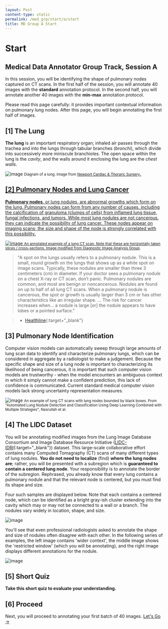 ```yaml
---
layout: Post
content-type: static
permalink: /med_grp/start/a/start
title: MD Group A Start
---
```


# Start
## Medical Data Annotator Group Track, Session A

In this session, you will be identifying the shape of pulmonary nodes captured on CT scans. 
In the first half of the session, you will annotate 40 images with the **standard** annotation protocol. 
In the second half, you will annotate another 40 images with the **min-max** annotation protocol.

Please read this page carefully: it provides important contextual information on pulmonary lung nodes.
After this page, you will begin annotating the first half of images.

## [1] The Lung

**The lung** is an important respiratory organ; inhaled air passes through the trachea and into the lungs through tabular branches (_bronchi_), which divide into successively more miniscule branchioles. The open space within the lung is the _cavity_, and the walls around it enclosing the lung are the _chest walls_.
 
![image](https://user-images.githubusercontent.com/73039742/196003077-2ffaa2b3-17f6-48ab-bec0-2fa48f644297.png)
<small>Diagram of a lung. Image from <a href="https://newportcts.com/thoracic-surgery/lung-cancer-surgery/lung-cancer/" target="_blank">Newport Cardiac & Thoraric Surgery</small>.

## [2] Pulmonary Nodes and Lung Cancer
 
**Pulmonary nodes**, or lung nodules, are abnormal growths which form on the lung. Pulmonary nodes can form from any number of causes, including the calcification of granuloma (clumps of cells) from inflamed lung tissue, fungal infections, and tumors. While most lung nodules are not cancerous, they can indicate the possibility of lung cancer. These nodes appear on imaging scans; the size and shape of the node is strongly correlated with this possibility.
  
![image](https://user-images.githubusercontent.com/73039742/196003521-d8fd8cac-a840-4ed3-8149-8b5bfc585225.png)
<small>An annotated example of a lung CT scan. Note that these are horizontally taken slices / cross-sections. Image modified from <a href="http://www.diagnijmegen.nl/index.php/Lung_Cancer" target="_blank">Diagnostic Image Analysis Group</a>.</small>

> "A spot on the lungs usually refers to a pulmonary nodule. This is a small, round growth on the lungs that shows up as a white spot on image scans. Typically, these nodules are smaller than three 3 centimeters (cm) in diameter. If your doctor sees a pulmonary nodule on a chest X-ray or CT scan, don’t panic. Pulmonary nodules are common, and most are benign or noncancerous. Nodules are found on up to half of all lung CT scans. When a pulmonary nodule is cancerous, the spot or growth is usually larger than 3 cm or has other characteristics like an irregular shape. ... The risk for cancer increases when... a nodule is large [or] the nodule appears to have lobes or a pointed surface."

> - [Healthline](https://www.healthline.com/health/spot-on-the-lung){:target+"_blank"}

## [3] Pulmonary Node Identification
 
Computer vision models can automatically sweep through large amounts of lung scan data to identify and characterize pulmonary lungs, which can be considered in aggregate by a radiologist to make a judgement. Because the specific shape and size of a lung node is important to characterizing its likelihood of being cancerous, it is important that such computer vision models are trustworthy - when the model encounters an ambiguous context in which it simply cannot make a confident prediction, this lack of confidence is communicated. Current standard medical computer vision models lack strong uncertainty representation measures.
  
![image](https://user-images.githubusercontent.com/73039742/196003577-36cede03-d595-4b32-ac18-a82765359b76.png)
<small>An example of lung CT scans with lung nodes bounded by black boxes. From "Automated Lung Nodule Detection and Classification Using Deep Learning Combined with Multiple Strategies", Nasrullah et al.</small>
 
## [4] The LIDC Dataset

You will be annotating modified images from the Lung Image Database Consortium and Image Database Resource Initiative ([LIDC-IDRI](https://www.ncbi.nlm.nih.gov/pmc/articles/PMC3041807/){:target="_blank"}) dataset. This large-scale collaborative effort contains many Computed Tomagraphy (CT) scans of many different types of lung nodules. **You do not need to localize** (find) **where the lung nodes are**; rather, you will be presented with a subregion which is **guaranteed to contain a centered lung node**. Your responsibility is to annotate the border of the subregion. Rephrased, you already know that every lung contains a pulmonary nodule and that the relevant node is centered, but you must find its shape and size.
  
Four such samples are displayed below. Note that each contains a centered node, which can be identified as a bright gray-ish cluster extending into the cavity which may or may not be connected to a wall or a branch. The nodules vary widely in location, shape, and size.
  
![image](https://user-images.githubusercontent.com/73039742/196003914-94dba8ff-af48-4acd-8a4a-b0f946df0ca9.png)
 
You'll see that even professional radiologists asked to annotate the shape and size of nodules often disagree with each other. In the following series of examples, the left image contains 'wider context', the middle image shows the 'restricted window' (which you will be annotating), and the right image displays different annotations for the nodule.
 
![image](https://user-images.githubusercontent.com/73039742/196005058-868494c9-c1b8-477b-833c-67b2c23e18eb.png)

## [5] Short Quiz

**Take this short quiz to evaluate your understanding.**

## [6] Proceed
 
Next, you will proceed to annotating your first batch of 40 images. [Let's Go →](/muadocs/med_grp/a/1_annotate_standard.md)

